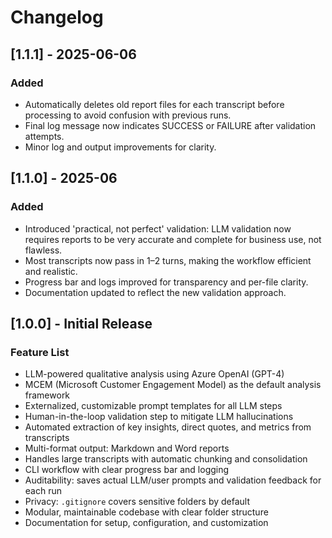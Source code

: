 # Changelog

## [1.1.1] - 2025-06-06
### Added
- Automatically deletes old report files for each transcript before processing to avoid confusion with previous runs.
- Final log message now indicates SUCCESS or FAILURE after validation attempts.
- Minor log and output improvements for clarity.

## [1.1.0] - 2025-06
### Added
- Introduced 'practical, not perfect' validation: LLM validation now requires reports to be very accurate and complete for business use, not flawless.
- Most transcripts now pass in 1–2 turns, making the workflow efficient and realistic.
- Progress bar and logs improved for transparency and per-file clarity.
- Documentation updated to reflect the new validation approach.

## [1.0.0] - Initial Release
### Feature List
- LLM-powered qualitative analysis using Azure OpenAI (GPT-4)
- MCEM (Microsoft Customer Engagement Model) as the default analysis framework
- Externalized, customizable prompt templates for all LLM steps
- Human-in-the-loop validation step to mitigate LLM hallucinations
- Automated extraction of key insights, direct quotes, and metrics from transcripts
- Multi-format output: Markdown and Word reports
- Handles large transcripts with automatic chunking and consolidation
- CLI workflow with clear progress bar and logging
- Auditability: saves actual LLM/user prompts and validation feedback for each run
- Privacy: `.gitignore` covers sensitive folders by default
- Modular, maintainable codebase with clear folder structure
- Documentation for setup, configuration, and customization